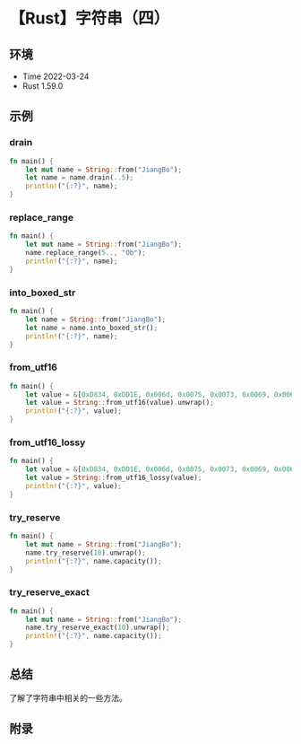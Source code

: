 # 【Rust】字符串（四）

## 环境

- Time 2022-03-24
- Rust 1.59.0

## 示例

### drain

```rust
fn main() {
    let mut name = String::from("JiangBo");
    let name = name.drain(..5);
    println!("{:?}", name);
}
```

### replace_range

```rust
fn main() {
    let mut name = String::from("JiangBo");
    name.replace_range(5.., "Ob");
    println!("{:?}", name);
}
```

### into_boxed_str

```rust
fn main() {
    let name = String::from("JiangBo");
    let name = name.into_boxed_str();
    println!("{:?}", name);
}
```

### from_utf16

```rust
fn main() {
    let value = &[0xD834, 0xDD1E, 0x006d, 0x0075, 0x0073, 0x0069, 0x0063];
    let value = String::from_utf16(value).unwrap();
    println!("{:?}", value);
}
```

### from_utf16_lossy

```rust
fn main() {
    let value = &[0xD834, 0xDD1E, 0x006d, 0x0075, 0x0073, 0x0069, 0x0063];
    let value = String::from_utf16_lossy(value);
    println!("{:?}", value);
}
```

### try_reserve

```rust
fn main() {
    let mut name = String::from("JiangBo");
    name.try_reserve(10).unwrap();
    println!("{:?}", name.capacity());
}
```

### try_reserve_exact

```rust
fn main() {
    let mut name = String::from("JiangBo");
    name.try_reserve_exact(10).unwrap();
    println!("{:?}", name.capacity());
}
```

## 总结

了解了字符串中相关的一些方法。

## 附录
